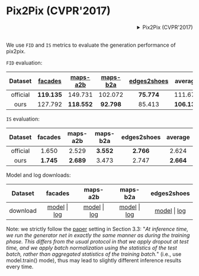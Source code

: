 # Pix2Pix (CVPR'2017)

<!-- [ALGORITHM] -->
<details>
<summary align="right">Pix2Pix (CVPR'2017)</summary>

```bibtex
@inproceedings{isola2017image,
  title={Image-to-image translation with conditional adversarial networks},
  author={Isola, Phillip and Zhu, Jun-Yan and Zhou, Tinghui and Efros, Alexei A},
  booktitle={Proceedings of the IEEE conference on computer vision and pattern recognition},
  pages={1125--1134},
  year={2017}
}
```

</details>

<br/>

We use `FID` and `IS` metrics to evaluate the generation performance of pix2pix.

`FID` evaluation:

| Dataset  | [facades](/configs/synthesizers/pix2pix/pix2pix_vanilla_unet_bn_1x1_80k_facades.py) | [maps-a2b](/configs/synthesizers/pix2pix/pix2pix_vanilla_unet_bn_a2b_1x1_219200_maps.py) | [maps-b2a](/configs/synthesizers/pix2pix/pix2pix_vanilla_unet_bn_b2a_1x1_219200_maps.py) | [edges2shoes](/configs/synthesizers/pix2pix/pix2pix_vanilla_unet_bn_wo_jitter_flip_1x4_186840_edges2shoes.py) |   average   |
| :------: | :--------------------------------------------------------------------------------: | :-------------------------------------------------------------------------------------: | :-------------------------------------------------------------------------------------: | :----------------------------------------------------------------------------------------------------------: | :---------: |
| official |                                    **119.135**                                     |                                         149.731                                         |                                         102.072                                         |                                                  **75.774**                                                  |   111.678   |
|   ours   |                                      127.792                                       |                                       **118.552**                                       |                                       **92.798**                                        |                                                    85.413                                                    | **106.139** |

`IS` evaluation:

| Dataset  |  facades  | maps-a2b  | maps-b2a  | edges2shoes |  average  |
| :------: | :-------: | :-------: | :-------: | :---------: | :-------: |
| official |   1.650   |   2.529   | **3.552** |  **2.766**  |   2.624   |
|   ours   | **1.745** | **2.689** |   3.473   |    2.747    | **2.664** |

Model and log downloads:

| Dataset  |                                                                                                                                                    facades                                                                                                                                                    |                                                                                                                                                        maps-a2b                                                                                                                                                         |                                                                                                                                                        maps-b2a                                                                                                                                                         |                                                                                                                                                                                           edges2shoes                                                                                                                                                                                           |
| :------: | :-----------------------------------------------------------------------------------------------------------------------------------------------------------------------------------------------------------------------------------------------------------------------------------------------------------: | :---------------------------------------------------------------------------------------------------------------------------------------------------------------------------------------------------------------------------------------------------------------------------------------------------------------------: | :---------------------------------------------------------------------------------------------------------------------------------------------------------------------------------------------------------------------------------------------------------------------------------------------------------------------: | :---------------------------------------------------------------------------------------------------------------------------------------------------------------------------------------------------------------------------------------------------------------------------------------------------------------------------------------------------------------------------------------------: |
| download | [model](https://download.openmmlab.com/mmediting/synthesizers/pix2pix/pix2pix_facades/pix2pix_vanilla_unet_bn_1x1_80k_facades_20200524-6206de67.pth) \| [log](https://download.openmmlab.com/mmediting/synthesizers/pix2pix/pix2pix_facades/pix2pix_vanilla_unet_bn_1x1_80k_facades_20200524_185039.log.json) | [model](https://download.openmmlab.com/mmediting/synthesizers/pix2pix/pix2pix_maps_a2b/pix2pix_vanilla_unet_bn_a2b_1x1_219200_maps_20200524-b29c4538.pth) \| [log](https://download.openmmlab.com/mmediting/synthesizers/pix2pix/pix2pix_maps_a2b/pix2pix_vanilla_unet_bn_a2b_1x1_219200_maps_20200524_191918.log.json) | [model](https://download.openmmlab.com/mmediting/synthesizers/pix2pix/pix2pix_maps_b2a/pix2pix_vanilla_unet_bn_b2a_1x1_219200_maps_20200524-17882ec8.pth) \| [log](https://download.openmmlab.com/mmediting/synthesizers/pix2pix/pix2pix_maps_b2a/pix2pix_vanilla_unet_bn_b2a_1x1_219200_maps_20200524_192641.log.json) | [model](https://download.openmmlab.com/mmediting/synthesizers/pix2pix/pix2pix_edges2shoes_wo_jitter_flip/pix2pix_vanilla_unet_bn_wo_jitter_flip_1x4_186840_edges2shoes_20200524-b35fa9c0.pth) \| [log](https://download.openmmlab.com/mmediting/synthesizers/pix2pix/pix2pix_edges2shoes_wo_jitter_flip/pix2pix_vanilla_unet_bn_wo_jitter_flip_1x4_186840_edges2shoes_20200524_193117.log.json) |

Note: we strictly follow the [paper](http://openaccess.thecvf.com/content_cvpr_2017/papers/Isola_Image-To-Image_Translation_With_CVPR_2017_paper.pdf) setting in Section 3.3: "*At inference time, we run the generator net in exactly
the same manner as during the training phase. This differs
from the usual protocol in that we apply dropout at test time,
and we apply batch normalization using the statistics of
the test batch, rather than aggregated statistics of the training batch.*" (i.e., use model.train() mode), thus may lead to slightly different inference results every time.
